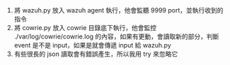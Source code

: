 1. 將 wazuh.py 放入 wazuh agent 執行，他會監聽 9999 port，並執行收到的指令
2. 將 cowrie.py 放入 cowrie 目錄底下執行，他會監控 ./var/log/cowrie/cowrie.log 的內容，如果有更動，會讀取新的部分，判斷 event 是不是 input，如果是就會傳遞 input 給 wazuh.py
3. 有些很長的 json 讀取會有錯誤產生，所以我用 try 來忽略它
